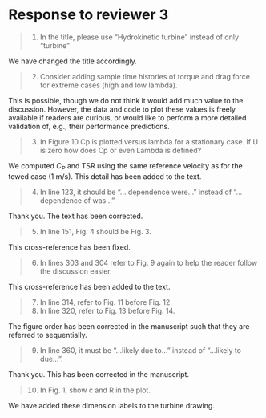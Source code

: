 # Response to reviewer 3

>1. In the title, please use “Hydrokinetic turbine” instead of only “turbine”

We have changed the title accordingly.

>2. Consider adding sample time histories of torque and drag force for extreme cases (high and low lambda).

This is possible, though we do not think it would add much value to the
discussion. However, the data and code to plot these values is freely available
if readers are curious, or would like to perform a more detailed validation of,
e.g., their performance predictions.

>3. In Figure 10 Cp is plotted versus lambda for a stationary case. If U is zero how does Cp or even Lambda is defined?

We computed $C_P$ and TSR using the same reference velocity as for the towed
case (1 m/s). This detail has been added to the text.

>4. In line 123, it should be “… dependence were…” instead of “… dependence of was…”

Thank you. The text has been corrected.

>5. In line 151, Fig. 4 should be Fig. 3.

This cross-reference has been fixed.

>6. In lines 303 and 304 refer to Fig. 9 again to help the reader follow the discussion easier.

This cross-reference has been added to the text.

>7. In line 314, refer to Fig. 11 before Fig. 12.
>8. In line 320, refer to Fig. 13 before Fig. 14.

The figure order has been corrected in the manuscript such that they are
referred to sequentially.

>9. In line 360, it must be “…likely due to…” instead of “…likely to due…”.

Thank you. This has been corrected in the manuscript.

>10. In Fig. 1, show c and R in the plot.

We have added these dimension labels to the turbine drawing.
